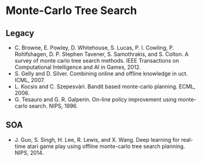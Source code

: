 # Monte-Carlo Tree Search

## Legacy
- C. Browne, E. Powley, D. Whitehouse, S. Lucas, P. I. Cowling, P. Rohlfshagen, D. P. Stephen Tavener, S. Samothrakis, and S. Colton. A survey of monte carlo tree search methods. IEEE Transactions on Computational Intelligence and AI in Games, 2012.
- S. Gelly and D. Silver. Combining online and offline knowledge in uct. ICML, 2007.
- L. Kocsis and C. Szepesvàri. Bandit based monte-carlo planning. ECML, 2006.
- G. Tesauro and G. R. Galperin. On-line policy improvement using monte-carlo search. NIPS, 1996.

## SOA
- J. Guo, S. Singh, H. Lee, R. Lewis, and X. Wang. Deep learning for real-time
atari game play using offline monte-carlo tree search planning. NIPS, 2014.
